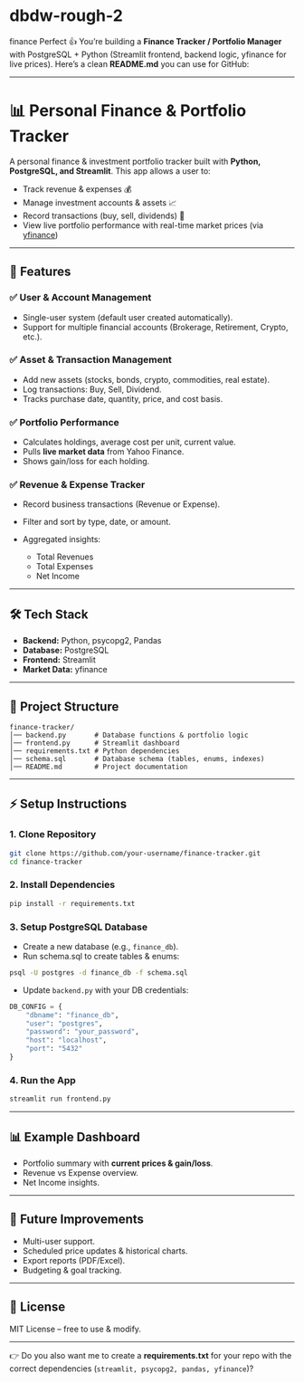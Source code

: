 # dbdw-rough-2
finance
Perfect 👍 You’re building a **Finance Tracker / Portfolio Manager** with PostgreSQL + Python (Streamlit frontend, backend logic, yfinance for live prices). Here’s a clean **README.md** you can use for GitHub:

---

# 📊 Personal Finance & Portfolio Tracker

A personal finance & investment portfolio tracker built with **Python, PostgreSQL, and Streamlit**.
This app allows a user to:

* Track revenue & expenses 💰
* Manage investment accounts & assets 📈
* Record transactions (buy, sell, dividends) 🔁
* View live portfolio performance with real-time market prices (via [yfinance](https://pypi.org/project/yfinance/))

---

## 🚀 Features

### ✅ User & Account Management

* Single-user system (default user created automatically).
* Support for multiple financial accounts (Brokerage, Retirement, Crypto, etc.).

### ✅ Asset & Transaction Management

* Add new assets (stocks, bonds, crypto, commodities, real estate).
* Log transactions: Buy, Sell, Dividend.
* Tracks purchase date, quantity, price, and cost basis.

### ✅ Portfolio Performance

* Calculates holdings, average cost per unit, current value.
* Pulls **live market data** from Yahoo Finance.
* Shows gain/loss for each holding.

### ✅ Revenue & Expense Tracker

* Record business transactions (Revenue or Expense).
* Filter and sort by type, date, or amount.
* Aggregated insights:

  * Total Revenues
  * Total Expenses
  * Net Income

---

## 🛠 Tech Stack

* **Backend:** Python, psycopg2, Pandas
* **Database:** PostgreSQL
* **Frontend:** Streamlit
* **Market Data:** yfinance

---

## 📂 Project Structure

```
finance-tracker/
│── backend.py       # Database functions & portfolio logic
│── frontend.py      # Streamlit dashboard
│── requirements.txt # Python dependencies
│── schema.sql       # Database schema (tables, enums, indexes)
│── README.md        # Project documentation
```

---

## ⚡ Setup Instructions

### 1. Clone Repository

```bash
git clone https://github.com/your-username/finance-tracker.git
cd finance-tracker
```

### 2. Install Dependencies

```bash
pip install -r requirements.txt
```

### 3. Setup PostgreSQL Database

* Create a new database (e.g., `finance_db`).
* Run schema.sql to create tables & enums:

```bash
psql -U postgres -d finance_db -f schema.sql
```

* Update `backend.py` with your DB credentials:

```python
DB_CONFIG = {
    "dbname": "finance_db",
    "user": "postgres",
    "password": "your_password",
    "host": "localhost",
    "port": "5432"
}
```

### 4. Run the App

```bash
streamlit run frontend.py
```

---

## 📊 Example Dashboard

* Portfolio summary with **current prices & gain/loss**.
* Revenue vs Expense overview.
* Net Income insights.

---

## 🧩 Future Improvements

* Multi-user support.
* Scheduled price updates & historical charts.
* Export reports (PDF/Excel).
* Budgeting & goal tracking.

---

## 📜 License

MIT License – free to use & modify.

---

👉 Do you also want me to create a **requirements.txt** for your repo with the correct dependencies (`streamlit, psycopg2, pandas, yfinance`)?
